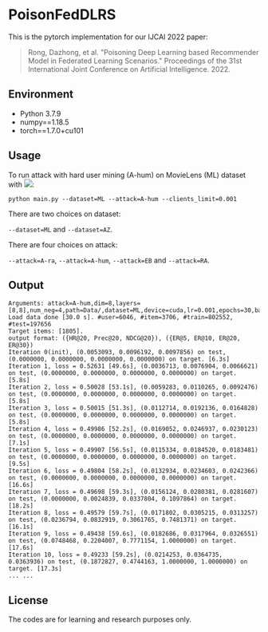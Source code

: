 # PoisonFedDLRS

This is the pytorch implementation for our IJCAI 2022 paper:

> Rong, Dazhong, et al. "Poisoning Deep Learning based Recommender Model in Federated Learning Scenarios." Proceedings of the 31st International Joint Conference on Artificial Intelligence. 2022.

## Environment
+ Python 3.7.9
+ numpy==1.18.5
+ torch==1.7.0+cu101


## Usage

To run attack with hard user mining (A-hum) on MovieLens (ML) dataset with ![](http://latex.codecogs.com/svg.latex?\rho=0.1\%):

`python main.py --dataset=ML --attack=A-hum --clients_limit=0.001`

There are two choices on dataset:

`--dataset=ML` and `--dataset=AZ`.

There are four choices on attack:

`--attack=A-ra`, `--attack=A-hum`, `--attack=EB` and `--attack=RA`.

## Output
```
Arguments: attack=A-hum,dim=8,layers=[8,8],num_neg=4,path=Data/,dataset=ML,device=cuda,lr=0.001,epochs=30,batch_size=256,items_limit=30,clients_limit=0.001 
Load data done [30.0 s]. #user=6046, #item=3706, #train=802552, #test=197656
Target items: [1805].
output format: ({HR@20, Prec@20, NDCG@20}), ({ER@5, ER@10, ER@20, ER@30})
Iteration 0(init), (0.0053093, 0.0096192, 0.0097856) on test, (0.0000000, 0.0000000, 0.0000000, 0.0000000) on target. [6.3s]
Iteration 1, loss = 0.52631 [49.6s], (0.0036713, 0.0076904, 0.0066621) on test, (0.0000000, 0.0000000, 0.0000000, 0.0000000) on target. [5.8s]
Iteration 2, loss = 0.50028 [53.1s], (0.0059283, 0.0110265, 0.0092476) on test, (0.0000000, 0.0000000, 0.0000000, 0.0000000) on target. [5.8s]
Iteration 3, loss = 0.50015 [51.3s], (0.0112714, 0.0192136, 0.0164828) on test, (0.0000000, 0.0000000, 0.0000000, 0.0000000) on target. [5.8s]
Iteration 4, loss = 0.49986 [52.2s], (0.0169052, 0.0246937, 0.0230123) on test, (0.0000000, 0.0000000, 0.0000000, 0.0000000) on target. [7.1s]
Iteration 5, loss = 0.49907 [56.5s], (0.0115334, 0.0184520, 0.0183481) on test, (0.0000000, 0.0000000, 0.0000000, 0.0000000) on target. [9.5s]
Iteration 6, loss = 0.49804 [58.2s], (0.0132934, 0.0234603, 0.0242366) on test, (0.0000000, 0.0000000, 0.0000000, 0.0000000) on target. [16.6s]
Iteration 7, loss = 0.49698 [59.3s], (0.0156124, 0.0280381, 0.0281607) on test, (0.0000000, 0.0024839, 0.0337804, 0.1097864) on target. [18.2s]
Iteration 8, loss = 0.49579 [59.7s], (0.0171802, 0.0305215, 0.0313257) on test, (0.0236794, 0.0832919, 0.3061765, 0.7481371) on target. [16.1s]
Iteration 9, loss = 0.49438 [59.6s], (0.0182686, 0.0317964, 0.0326551) on test, (0.0748468, 0.2204007, 0.7771154, 1.0000000) on target. [17.6s]
Iteration 10, loss = 0.49233 [59.2s], (0.0214253, 0.0364735, 0.0363936) on test, (0.1872827, 0.4744163, 1.0000000, 1.0000000) on target. [17.3s]
... ...
```

## License
The codes are for learning and research purposes only.

